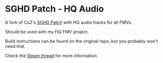 # SGHD Patch - HQ Audio

A fork of CoZ's [SGHD Patch](https://github.com/CommitteeOfZero/sghd-patch/) with HQ audio tracks for all FMVs.

Should be used with my HQ FMV project.

Build instructions can be found on the original repo, but you probably won't need that.

Check the [Steam thread](https://steamcommunity.com/app/412830/discussions/0/2798319091587142247/) for more information.
